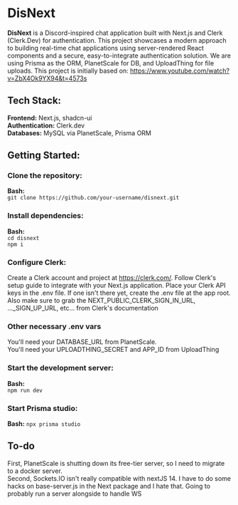 # DisNext

**DisNext** is a Discord-inspired chat application built with Next.js and Clerk (Clerk.Dev) for authentication. This project showcases a modern approach to building real-time chat applications using server-rendered React components and a secure, easy-to-integrate authentication solution. We are using Prisma as the ORM, PlanetScale for DB, and UploadThing for file uploads. This project is initially based on: https://www.youtube.com/watch?v=ZbX4Ok9YX94&t=4573s

## Tech Stack:

**Frontend:** Next.js, shadcn-ui  
**Authentication:** Clerk.dev  
**Databases:** MySQL via PlanetScale, Prisma ORM

## Getting Started:

### Clone the repository:

**Bash:**  
`git clone https://github.com/your-username/disnext.git`

### Install dependencies:

**Bash:**  
`cd disnext`  
`npm i`

### Configure Clerk:

Create a Clerk account and project at https://clerk.com/.
Follow Clerk's setup guide to integrate with your Next.js application.
Place your Clerk API keys in the .env file. If one isn't there yet, create the .env file at the app root. Also make sure to grab the NEXT_PUBLIC_CLERK_SIGN_IN_URL, ...\_SIGN_UP_URL, etc... from Clerk's documentation

### Other necessary .env vars

You'll need your DATABASE_URL from PlanetScale.  
You'll need your UPLOADTHING_SECRET and APP_ID from UploadThing

### Start the development server:

**Bash:**  
`npm run dev`

### Start Prisma studio:

**Bash:**
`npx prisma studio`

## To-do

First, PlanetScale is shutting down its free-tier server, so I need to migrate to a docker server.  
Second, Sockets.IO isn't really compatible with nextJS 14. I have to do some hacks on base-server.js in the Next package and I hate that. Going to probably run a server alongside to handle WS
